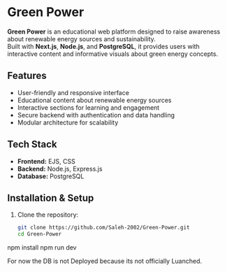 # Green Power

**Green Power** is an educational web platform designed to raise awareness about renewable energy sources and sustainability.  
Built with **Next.js**, **Node.js**, and **PostgreSQL**, it provides users with interactive content and informative visuals about green energy concepts.




## Features
- User-friendly and responsive interface
- Educational content about renewable energy sources
- Interactive sections for learning and engagement
- Secure backend with authentication and data handling
- Modular architecture for scalability



## Tech Stack
- **Frontend:** EJS, CSS
- **Backend:** Node.js, Express.js
- **Database:** PostgreSQL

## Installation & Setup

1. Clone the repository:
   ```bash
   git clone https://github.com/Saleh-2002/Green-Power.git
   cd Green-Power
npm install
npm run dev


For now the DB is not Deployed because its not officially Luanched. 
